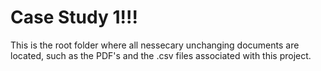 # Case Study 1!!!

This is the root folder where all nessecary unchanging documents are located, such as the PDF's and the .csv files associated with this project.

